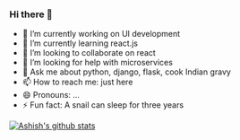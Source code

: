 ### Hi there 👋


- 🔭 I’m currently working on UI development
- 🌱 I’m currently learning react.js
- 👯 I’m looking to collaborate on react
- 🤔 I’m looking for help with microservices
- 💬 Ask me about python, django, flask, cook Indian gravy
- 📫 How to reach me: just here
- 😄 Pronouns: ...
- ⚡ Fun fact: A snail can sleep for three years


[![Ashish's github stats](https://github-readme-stats.vercel.app/api?username=msashish)](https://github.com/anuraghazra/github-readme-stats)
